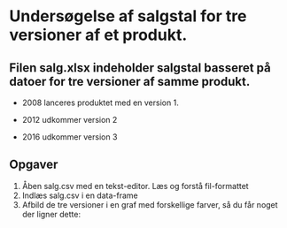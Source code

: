 # Undersøgelse af salgstal for tre versioner af et produkt.

## Filen salg.xlsx indeholder salgstal basseret på datoer for tre versioner af samme produkt.

* 2008 lanceres produktet med en version 1. 

* 2012 udkommer version 2

* 2016 udkommer version 3

## Opgaver

1. Åben salg.csv med en tekst-editor. Læs og forstå fil-formattet
2. Indlæs salg.csv i en data-frame
3. Afbild de tre versioner i en graf med forskellige farver, så du får noget der ligner dette:
